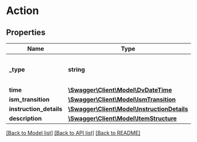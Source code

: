 # Action

## Properties
Name | Type | Description | Notes
------------ | ------------- | ------------- | -------------
**_type** | **string** |  | [optional] [default to 'ACTION']
**time** | [**\Swagger\Client\Model\DvDateTime**](DvDateTime.md) |  | 
**ism_transition** | [**\Swagger\Client\Model\IsmTransition**](IsmTransition.md) |  | 
**instruction_details** | [**\Swagger\Client\Model\InstructionDetails**](InstructionDetails.md) |  | [optional] 
**description** | [**\Swagger\Client\Model\ItemStructure**](ItemStructure.md) |  | 

[[Back to Model list]](../../README.md#documentation-for-models) [[Back to API list]](../../README.md#documentation-for-api-endpoints) [[Back to README]](../../README.md)

